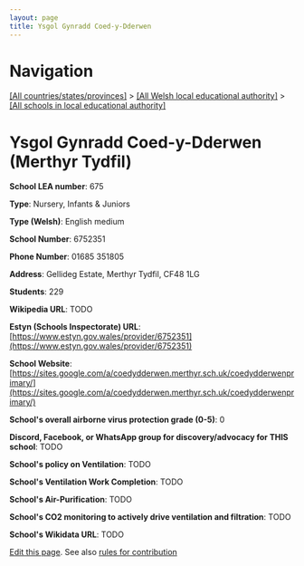 ```yaml
---
layout: page
title: Ysgol Gynradd Coed-y-Dderwen
---
```

# Navigation

[[All countries/states/provinces]](../../..) > [[All Welsh local educational authority]](../..) > [[All schools in local educational authority]](..)

# Ysgol Gynradd Coed-y-Dderwen (Merthyr Tydfil)

**School LEA number**: 675

**Type**: Nursery, Infants & Juniors

**Type (Welsh)**: English medium

**School Number**: 6752351

**Phone Number**: 01685 351805

**Address**: Gellideg Estate, Merthyr Tydfil, CF48 1LG

**Students**: 229

**Wikipedia URL**: TODO

**Estyn (Schools Inspectorate) URL**: [https://www.estyn.gov.wales/provider/6752351](https://www.estyn.gov.wales/provider/6752351)

**School Website**: [https://sites.google.com/a/coedydderwen.merthyr.sch.uk/coedydderwenprimary/](https://sites.google.com/a/coedydderwen.merthyr.sch.uk/coedydderwenprimary/)

**School's overall airborne virus protection grade (0-5)**: 0

**Discord, Facebook, or WhatsApp group for discovery/advocacy for THIS school**: TODO

**School's policy on Ventilation**: TODO

**School's Ventilation Work Completion**: TODO

**School's Air-Purification**: TODO

**School's CO2 monitoring to actively drive ventilation and filtration**: TODO

**School's Wikidata URL**: TODO




[Edit this page](https://github.com/VentilationProject/Wales/edit/prif/./Merthyr_Tydfil/Ysgol_Gynradd_Coed-y-Dderwen.md). See also [rules for contribution](../../../contribution-rules/)